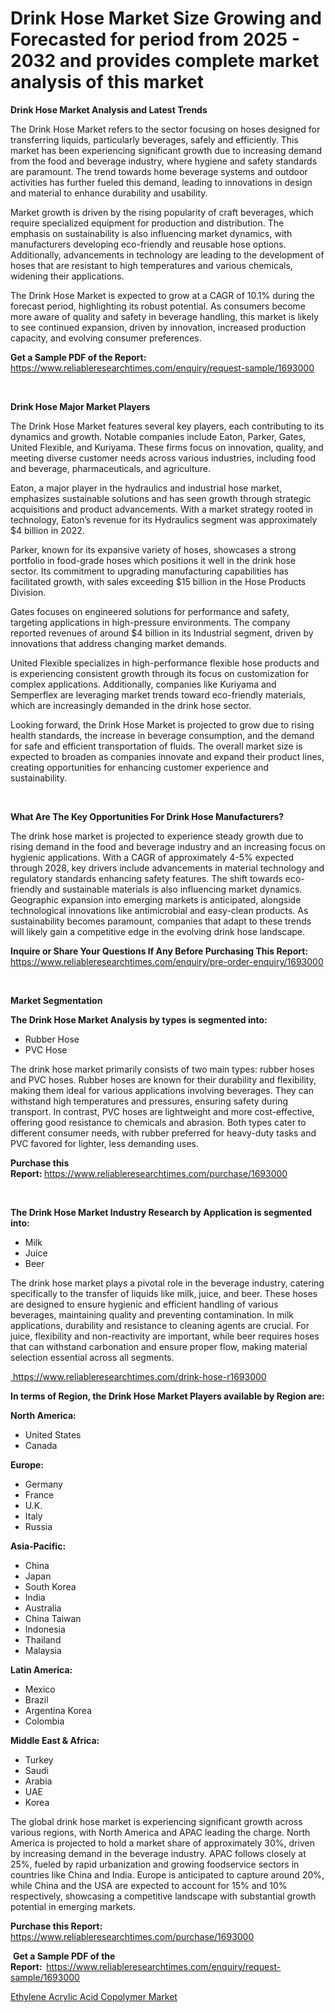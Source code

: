 <p><h1>Drink Hose Market Size Growing and Forecasted for period from 2025 - 2032 and provides complete market analysis of this market</h1></p><p><strong>Drink Hose Market Analysis and Latest Trends</strong></p>
<p><p>The Drink Hose Market refers to the sector focusing on hoses designed for transferring liquids, particularly beverages, safely and efficiently. This market has been experiencing significant growth due to increasing demand from the food and beverage industry, where hygiene and safety standards are paramount. The trend towards home beverage systems and outdoor activities has further fueled this demand, leading to innovations in design and material to enhance durability and usability.</p><p>Market growth is driven by the rising popularity of craft beverages, which require specialized equipment for production and distribution. The emphasis on sustainability is also influencing market dynamics, with manufacturers developing eco-friendly and reusable hose options. Additionally, advancements in technology are leading to the development of hoses that are resistant to high temperatures and various chemicals, widening their applications.</p><p>The Drink Hose Market is expected to grow at a CAGR of 10.1% during the forecast period, highlighting its robust potential. As consumers become more aware of quality and safety in beverage handling, this market is likely to see continued expansion, driven by innovation, increased production capacity, and evolving consumer preferences.</p></p>
<p><strong>Get a Sample PDF of the Report:&nbsp;</strong> <a href="https://www.reliableresearchtimes.com/enquiry/request-sample/1693000?utm_campaign=2720&utm_medium=2&utm_source=Github&utm_content=ia&utm_term=31032025&utm_id=drink-hose">https://www.reliableresearchtimes.com/enquiry/request-sample/1693000</a></p>
<p>&nbsp;</p>
<p><strong>Drink Hose Major Market Players</strong></p>
<p><p>The Drink Hose Market features several key players, each contributing to its dynamics and growth. Notable companies include Eaton, Parker, Gates, United Flexible, and Kuriyama. These firms focus on innovation, quality, and meeting diverse customer needs across various industries, including food and beverage, pharmaceuticals, and agriculture.</p><p>Eaton, a major player in the hydraulics and industrial hose market, emphasizes sustainable solutions and has seen growth through strategic acquisitions and product advancements. With a market strategy rooted in technology, Eaton’s revenue for its Hydraulics segment was approximately $4 billion in 2022.</p><p>Parker, known for its expansive variety of hoses, showcases a strong portfolio in food-grade hoses which positions it well in the drink hose sector. Its commitment to upgrading manufacturing capabilities has facilitated growth, with sales exceeding $15 billion in the Hose Products Division.</p><p>Gates focuses on engineered solutions for performance and safety, targeting applications in high-pressure environments. The company reported revenues of around $4 billion in its Industrial segment, driven by innovations that address changing market demands.</p><p>United Flexible specializes in high-performance flexible hose products and is experiencing consistent growth through its focus on customization for complex applications. Additionally, companies like Kuriyama and Semperflex are leveraging market trends toward eco-friendly materials, which are increasingly demanded in the drink hose sector.</p><p>Looking forward, the Drink Hose Market is projected to grow due to rising health standards, the increase in beverage consumption, and the demand for safe and efficient transportation of fluids. The overall market size is expected to broaden as companies innovate and expand their product lines, creating opportunities for enhancing customer experience and sustainability.</p></p>
<p>&nbsp;</p>
<p><strong>What Are The Key Opportunities For Drink Hose Manufacturers?</strong></p>
<p><p>The drink hose market is projected to experience steady growth due to rising demand in the food and beverage industry and an increasing focus on hygienic applications. With a CAGR of approximately 4-5% expected through 2028, key drivers include advancements in material technology and regulatory standards enhancing safety features. The shift towards eco-friendly and sustainable materials is also influencing market dynamics. Geographic expansion into emerging markets is anticipated, alongside technological innovations like antimicrobial and easy-clean products. As sustainability becomes paramount, companies that adapt to these trends will likely gain a competitive edge in the evolving drink hose landscape.</p></p>
<p><strong>Inquire or Share Your Questions If Any Before Purchasing This Report:</strong> <a href="https://www.reliableresearchtimes.com/enquiry/pre-order-enquiry/1693000?utm_campaign=2720&utm_medium=2&utm_source=Github&utm_content=ia&utm_term=31032025&utm_id=drink-hose">https://www.reliableresearchtimes.com/enquiry/pre-order-enquiry/1693000</a></p>
<p>&nbsp;</p>
<p><strong>Market Segmentation</strong></p>
<p><strong>The Drink Hose Market Analysis by types is segmented into:</strong></p>
<p><ul><li>Rubber Hose</li><li>PVC Hose</li></ul></p>
<p><p>The drink hose market primarily consists of two main types: rubber hoses and PVC hoses. Rubber hoses are known for their durability and flexibility, making them ideal for various applications involving beverages. They can withstand high temperatures and pressures, ensuring safety during transport. In contrast, PVC hoses are lightweight and more cost-effective, offering good resistance to chemicals and abrasion. Both types cater to different consumer needs, with rubber preferred for heavy-duty tasks and PVC favored for lighter, less demanding uses.</p></p>
<p><strong>Purchase this Report:&nbsp;</strong><a href="https://www.reliableresearchtimes.com/purchase/1693000?utm_campaign=2720&utm_medium=2&utm_source=Github&utm_content=ia&utm_term=31032025&utm_id=drink-hose">https://www.reliableresearchtimes.com/purchase/1693000</a></p>
<p>&nbsp;</p>
<p><strong>The Drink Hose Market Industry Research by Application is segmented into:</strong></p>
<p><ul><li>Milk</li><li>Juice</li><li>Beer</li></ul></p>
<p><p>The drink hose market plays a pivotal role in the beverage industry, catering specifically to the transfer of liquids like milk, juice, and beer. These hoses are designed to ensure hygienic and efficient handling of various beverages, maintaining quality and preventing contamination. In milk applications, durability and resistance to cleaning agents are crucial. For juice, flexibility and non-reactivity are important, while beer requires hoses that can withstand carbonation and ensure proper flow, making material selection essential across all segments.</p></p>
<p><a href="https://www.reliableresearchtimes.com/drink-hose-r1693000?utm_campaign=2720&utm_medium=2&utm_source=Github&utm_content=ia&utm_term=31032025&utm_id=drink-hose">&nbsp;https://www.reliableresearchtimes.com/drink-hose-r1693000</a></p>
<p><strong>In terms of Region, the Drink Hose Market Players available by Region are:</strong></p>
<p>
    <p> <strong> North America: </strong>
        <ul>
            <li>United States</li>
            <li>Canada</li>
        </ul>
        </p> 
    <p> <strong> Europe: </strong>
        <ul>
            <li>Germany</li>
            <li>France</li>
            <li>U.K.</li>
            <li>Italy</li>
            <li>Russia</li>
        </ul>
        </p> 
    <p> <strong> Asia-Pacific: </strong>
        <ul>
            <li>China</li>
            <li>Japan</li>
            <li>South Korea</li>
            <li>India</li>
            <li>Australia</li>
            <li>China Taiwan</li>
            <li>Indonesia</li>
            <li>Thailand</li>
            <li>Malaysia</li>
        </ul>
        </p> 
    <p> <strong> Latin America: </strong>
        <ul>
            <li>Mexico</li>
            <li>Brazil</li>
            <li>Argentina Korea</li>
            <li>Colombia</li>
        </ul>
        </p> 
    <p> <strong> Middle East & Africa: </strong>
        <ul>
            <li>Turkey</li>
            <li>Saudi</li>
            <li>Arabia</li>
            <li>UAE</li>
            <li>Korea</li>
        </ul>
    </p>
    </p>
<p><p>The global drink hose market is experiencing significant growth across various regions, with North America and APAC leading the charge. North America is projected to hold a market share of approximately 30%, driven by increasing demand in the beverage industry. APAC follows closely at 25%, fueled by rapid urbanization and growing foodservice sectors in countries like China and India. Europe is anticipated to capture around 20%, while China and the USA are expected to account for 15% and 10% respectively, showcasing a competitive landscape with substantial growth potential in emerging markets.</p></p>
<p><strong>Purchase this Report: </strong><a href="https://www.reliableresearchtimes.com/purchase/1693000?utm_campaign=2720&utm_medium=2&utm_source=Github&utm_content=ia&utm_term=31032025&utm_id=drink-hose">https://www.reliableresearchtimes.com/purchase/1693000</a></p>
<p>&nbsp;<strong>Get a Sample PDF of the Report:&nbsp;&nbsp;</strong><a href="https://www.reliableresearchtimes.com/enquiry/request-sample/1693000?utm_campaign=2720&utm_medium=2&utm_source=Github&utm_content=ia&utm_term=31032025&utm_id=drink-hose">https://www.reliableresearchtimes.com/enquiry/request-sample/1693000</a></p>
<p><strong></strong></p>
<p><p><a href="https://github.com/sapsaidamary/Market-Research-Report-List-1/blob/main/ethylene-acrylic-acid-copolymer-market.md?utm_campaign=2720&utm_medium=2&utm_source=Github&utm_content=ia&utm_term=31032025&utm_id=drink-hose">Ethylene Acrylic Acid Copolymer Market</a></p></p>